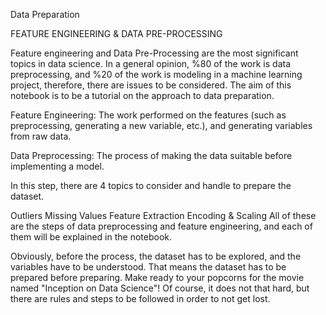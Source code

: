 Data Preparation 


FEATURE ENGINEERING & DATA PRE-PROCESSING

Feature engineering and Data Pre-Processing are the most significant topics in data science. In a general opinion, %80 of the work is data preprocessing, and %20 of the work is modeling in a machine learning project, therefore, there are issues to be considered. The aim of this notebook is to be a tutorial on the approach to data preparation.



Feature Engineering: The work performed on the features (such as preprocessing, generating a new variable, etc.), and generating variables from raw data.

Data Preprocessing: The process of making the data suitable before implementing a model.

In this step, there are 4 topics to consider and handle to prepare the dataset.

Outliers
Missing Values
Feature Extraction
Encoding & Scaling
All of these are the steps of data preprocessing and feature engineering, and each of them will be explained in the notebook.

Obviously, before the process, the dataset has to be explored, and the variables have to be understood. That means the dataset has to be prepared before preparing. Make ready to your popcorns for the movie named "Inception on Data Science"! Of course, it does not that hard, but there are rules and steps to be followed in order to not get lost.

